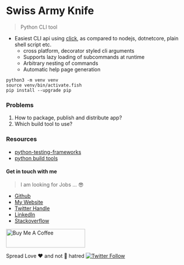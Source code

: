 # Swiss Army Knife

> Python CLI tool


* Easiest CLI api using [click], as compared to nodejs, dotnetcore, plain shell script etc.
  * cross platform, decorator styled cli arguments
  * Supports lazy loading of subcommands at runtime
  * Arbitrary nesting of commands
  * Automatic help page generation

```
python3 -m venv venv
source venv/bin/activate.fish
pip install --upgrade pip
```

### Problems

1. How to package, publish and distribute app?
2. Which build tool to use?

[click]: https://github.com/pallets/click


### Resources

* [python-testing-frameworks](https://www.softwaretestinghelp.com/python-testing-frameworks/)
* [python build tools](https://wiki.python.org/moin/ConfigurationAndBuildTools)




#### Get in touch with me

> I am looking for Jobs ... :sunglasses:

* [Github](https://github.com/avimehenwal/)
* [My Website](https://avimehenwal.in)
* [Twitter Handle](https://twitter.com/avimehenwal)
* [LinkedIn](https://in.linkedin.com/in/avimehenwal)
* [Stackoverflow](https://stackoverflow.com/users/1915935/avi-mehenwal)

<a href="https://www.buymeacoffee.com/F1j07cV" target="_blank"><img src="https://cdn.buymeacoffee.com/buttons/default-orange.png" alt="Buy Me A Coffee" style="height: 51px !important;width: 217px !important;" ></a>

 Spread Love :hearts: and not :no_entry_sign: hatred   [![Twitter Follow](https://img.shields.io/twitter/follow/avimehenwal.svg?style=social)](https://twitter.com/avimehenwal)
